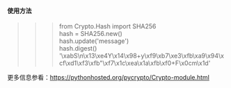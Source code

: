 #### 使用方法

>>> from Crypto.Hash import SHA256 </br>
>>> hash = SHA256.new() </br>
>>> hash.update('message') </br>
>>> hash.digest() </br>
'\xabS\n\x13\xe4Y\x14\x98+y\xf9\xb7\xe3\xfb\xa9\x94\xcf\xd1\xf3\xfb"\xf7\x1c\xea\x1a\xfb\xf0+F\x0cm\x1d' </br>

更多信息参看：https://pythonhosted.org/pycrypto/Crypto-module.html

